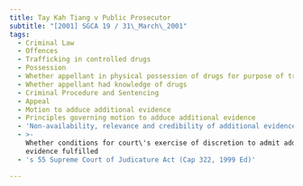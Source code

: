 ```yaml
---
title: Tay Kah Tiang v Public Prosecutor
subtitle: "[2001] SGCA 19 / 31\_March\_2001"
tags:
  - Criminal Law
  - Offences
  - Trafficking in controlled drugs
  - Possession
  - Whether appellant in physical possession of drugs for purpose of trafficking
  - Whether appellant had knowledge of drugs
  - Criminal Procedure and Sentencing
  - Appeal
  - Motion to adduce additional evidence
  - Principles governing motion to adduce additional evidence
  - 'Non-availability, relevance and credibility of additional evidence'
  - >-
    Whether conditions for court\'s exercise of discretion to admit additional
    evidence fulfilled
  - 's 55 Supreme Court of Judicature Act (Cap 322, 1999 Ed)'

---
```


